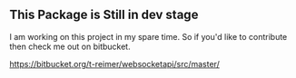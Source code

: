 
## This Package is Still in dev stage

I am working on this project in my spare time. So if you'd like to contribute then check me out on bitbucket.

https://bitbucket.org/t-reimer/websocketapi/src/master/